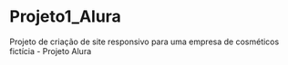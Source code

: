 # Projeto1_Alura
Projeto de criação de site responsivo para uma empresa de cosméticos fictícia - Projeto Alura
